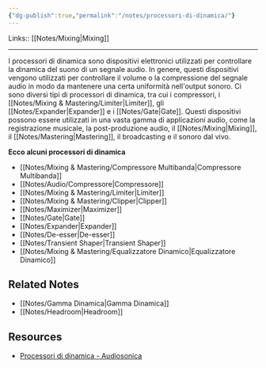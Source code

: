 ```yaml
---
{"dg-publish":true,"permalink":"/notes/processori-di-dinamica/"}
---
```


Links:: [[Notes/Mixing\|Mixing]]

---
I processori di dinamica sono dispositivi elettronici utilizzati per controllare la dinamica del suono di un segnale audio. In genere, questi dispositivi vengono utilizzati per controllare il volume o la compressione del segnale audio in modo da mantenere una certa uniformità nell'output sonoro. Ci sono diversi tipi di processori di dinamica, tra cui i compressori, i [[Notes/Mixing & Mastering/Limiter\|Limiter]], gli [[Notes/Expander\|Expander]] e i [[Notes/Gate\|Gate]]. 
Questi dispositivi possono essere utilizzati in una vasta gamma di applicazioni audio, come la registrazione musicale, la post-produzione audio, il [[Notes/Mixing\|Mixing]], il [[Notes/Mastering\|Mastering]], il broadcasting e il sonoro dal vivo.

**Ecco alcuni processori di dinamica**

- [[Notes/Mixing & Mastering/Compressore Multibanda\|Compressore Multibanda]]
- [[Notes/Audio/Compressore\|Compressore]]
- [[Notes/Mixing & Mastering/Limiter\|Limiter]]
- [[Notes/Mixing & Mastering/Clipper\|Clipper]]
- [[Notes/Maximizer\|Maximizer]]
- [[Notes/Gate\|Gate]]
- [[Notes/Expander\|Expander]]
- [[Notes/De-esser\|De-esser]]
- [[Notes/Transient Shaper\|Transient Shaper]]
- [[Notes/Mixing & Mastering/Equalizzatore Dinamico\|Equalizzatore Dinamico]]


## Related Notes

- [[Notes/Gamma Dinamica\|Gamma Dinamica]]
- [[Notes/Headroom\|Headroom]]


## Resources

- [Processori di dinamica - Audiosonica](https://www.audiosonica.com/it/corsoaudio-online/processori-di-dinamica)

